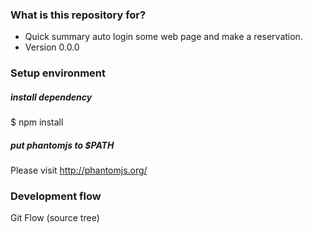 ### What is this repository for? ###

* Quick summary
    auto login some web page and make a reservation.
* Version
    0.0.0

### Setup environment ###

##### install dependency

$ npm install 

##### put phantomjs to $PATH

Please visit http://phantomjs.org/


### Development flow ###
Git Flow (source tree)
